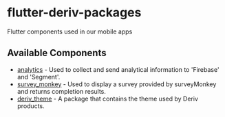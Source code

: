 # flutter-deriv-packages
Flutter components used in our mobile apps

## Available Components

* [analytics](./packages/analytics) - Used to collect and send analytical information to 'Firebase' and 'Segment'.
* [survey_monkey](./packages/survey_monkey) - Used to display a survey provided by surveyMonkey and returns completion results.
* [deriv_theme](./packages/deriv_theme) - A package that contains the theme used by Deriv products.